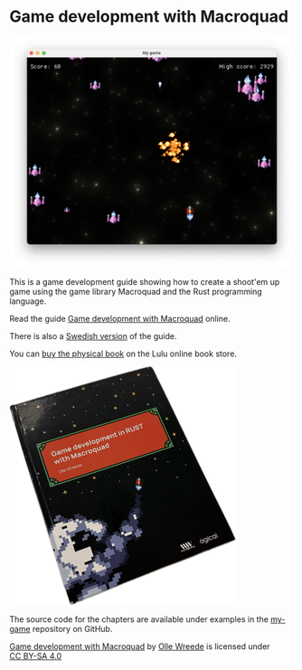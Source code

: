 # Game development with Macroquad

![Game screenshot](game-screenshot.png)

This is a game development guide showing how to create a shoot'em up game
using the game library Macroquad and the Rust programming language.

Read the guide [Game development with Macroquad](https://mq.agical.se/)
online.

There is also a [Swedish version](https://macroquad-introduktion.agical.se/) of the guide.

You can [buy the physical book](https://agical.se/buymq) on the Lulu online
book store.

![Book cover](macroquad_cover_small.png)

The source code for the chapters are available under examples in the
[my-game](https://github.com/ollej/macroquad-introduktion/tree/main/my-game/)
repository on GitHub.

<p xmlns:cc="http://creativecommons.org/ns#" xmlns:dct="http://purl.org/dc/terms/"><a property="dct:title" rel="cc:attributionURL" href="http://macroquad-introduction.agical.se/">Game development with Macroquad</a> by <a rel="cc:attributionURL dct:creator" property="cc:attributionName" href="https://olle.wreede.se/">Olle Wreede</a> is licensed under <a href="https://creativecommons.org/licenses/by-sa/4.0/?ref=chooser-v1" target="_blank" rel="license noopener noreferrer" style="display:inline-block;">CC BY-SA 4.0<img style="height:22px!important;margin-left:3px;vertical-align:text-bottom;" src="https://mirrors.creativecommons.org/presskit/icons/cc.svg?ref=chooser-v1" alt=""><img style="height:22px!important;margin-left:3px;vertical-align:text-bottom;" src="https://mirrors.creativecommons.org/presskit/icons/by.svg?ref=chooser-v1" alt=""><img style="height:22px!important;margin-left:3px;vertical-align:text-bottom;" src="https://mirrors.creativecommons.org/presskit/icons/sa.svg?ref=chooser-v1" alt=""></a></p>
